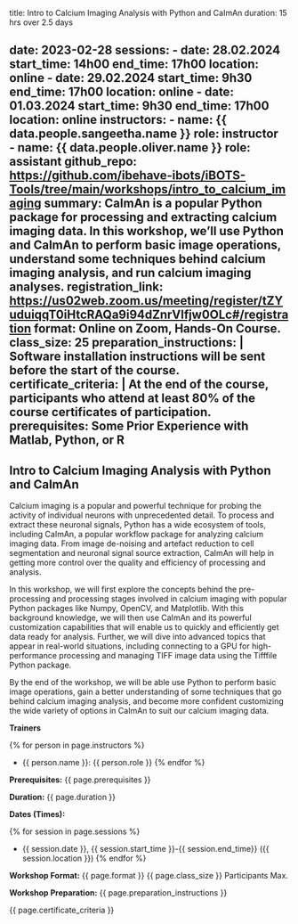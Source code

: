 title: Intro to Calcium Imaging Analysis with Python and CaImAn
duration: 15 hrs over 2.5 days

date: 2023-02-28
sessions:
    - date: 28.02.2024
      start_time: 14h00
      end_time: 17h00
      location: online
    - date: 29.02.2024
      start_time: 9h30
      end_time: 17h00
      location: online
    - date: 01.03.2024
      start_time: 9h30
      end_time: 17h00
      location: online
instructors:
    - name: {{ data.people.sangeetha.name }}
      role: instructor      
    - name: {{ data.people.oliver.name }}
      role: assistant
github_repo: https://github.com/ibehave-ibots/iBOTS-Tools/tree/main/workshops/intro_to_calcium_imaging
summary: CaImAn is a popular Python package for processing and extracting calcium imaging data. In this workshop, we’ll use Python and CaImAn to perform basic image operations, understand some techniques behind calcium imaging analysis, and run calcium imaging analyses.
registration_link: https://us02web.zoom.us/meeting/register/tZYuduiqqT0iHtcRAQa9i94dZnrVIfjw0OLc#/registration
format: Online on Zoom, Hands-On Course.
class_size: 25
preparation_instructions: |
    Software installation instructions will be sent before the start of the course.
certificate_criteria: | 
    At the end of the course, participants who attend at least 80% of the course certificates of participation.
prerequisites: Some Prior Experience with Matlab, Python, or R
---

## Intro to Calcium Imaging Analysis with Python and CaImAn

Calcium imaging is a popular and powerful technique for probing the activity of individual neurons with unprecedented detail. To process and extract these neuronal signals, Python has a wide ecosystem of tools, including CaImAn, a popular workflow package for analyzing calcium imaging data. From image de-noising and artefact reduction to cell segmentation and neuronal signal source extraction, CaImAn will help in getting more control over the quality and efficiency of processing and analysis. 

In this workshop, we will first explore the concepts behind the pre-processing and processing stages involved in calcium imaging with popular Python packages like Numpy, OpenCV, and Matplotlib. With this background knowledge, we will then use CaImAn and its powerful customization capabilities that will enable us to quickly and efficiently get data ready for analysis. Further, we will dive into advanced topics that appear in real-world situations, including connecting to a GPU for high-performance processing and managing TIFF image data using the Tifffile Python package.

By the end of the workshop, we will be able use Python to perform basic image operations, gain a better understanding of some techniques that go behind calcium imaging analysis, and become more confident customizing the wide variety of options in CaImAn to suit our calcium imaging data.

**Trainers**

{% for person in page.instructors %}
  - {{ person.name }}: {{ person.role }}
{% endfor %}

**Prerequisites:** {{ page.prerequisites }} 

**Duration:** {{ page.duration }}

**Dates (Times):**

{% for session in page.sessions %}
- {{ session.date }}, {{ session.start_time }}-{{ session.end_time}} ({{ session.location }})
{% endfor %}


**Workshop Format:** {{ page.format }} {{ page.class_size }} Participants Max.

**Workshop Preparation:** {{ page.preparation_instructions }}

{{ page.certificate_criteria }}
